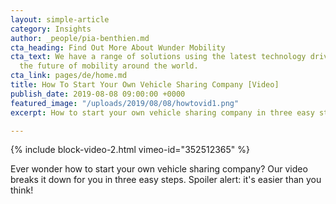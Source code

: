 ```yaml
---
layout: simple-article
category: Insights
author: _people/pia-benthien.md
cta_heading: Find Out More About Wunder Mobility
cta_text: We have a range of solutions using the latest technology driving forward
  the future of mobility around the world.
cta_link: pages/de/home.md
title: How To Start Your Own Vehicle Sharing Company [Video]
publish_date: 2019-08-08 09:00:00 +0000
featured_image: "/uploads/2019/08/08/howtovid1.png"
excerpt: How to start your own vehicle sharing company in three easy steps!

---
```

{% include block-video-2.html vimeo-id="352512365" %}

Ever wonder how to start your own vehicle sharing company? Our video breaks it down for you in three easy steps. Spoiler alert: it's easier than you think!